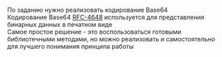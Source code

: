 По заданию нужно реализовать кодирование Base64  
Кодирование Base64 [RFC-4648](https://www.rfc-editor.org/rfc/rfc4648) используется для представления бинарных данных в печатном виде  
Самое простое решение - это воспользоваться готовыми библиотечными методами, но можно реализовать и самостоятельно для лучшего понимания принципа работы

